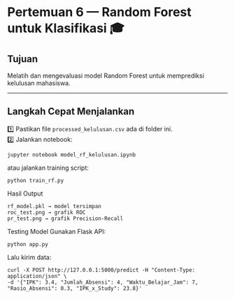 # Pertemuan 6 — Random Forest untuk Klasifikasi 🎓

## Tujuan
Melatih dan mengevaluasi model Random Forest untuk memprediksi kelulusan mahasiswa.

---

## Langkah Cepat Menjalankan
1️⃣ Pastikan file `processed_kelulusan.csv` ada di folder ini.  
2️⃣ Jalankan notebook:
```
jupyter notebook model_rf_kelulusan.ipynb
```
atau jalankan training script:
```
python train_rf.py
```
Hasil Output
```
rf_model.pkl → model tersimpan
roc_test.png → grafik ROC
pr_test.png → grafik Precision-Recall
```
Testing Model
Gunakan Flask API:
```
python app.py
```
Lalu kirim data:
```
curl -X POST http://127.0.0.1:5000/predict -H "Content-Type: application/json" \
-d '{"IPK": 3.4, "Jumlah_Absensi": 4, "Waktu_Belajar_Jam": 7, "Rasio_Absensi": 0.3, "IPK_x_Study": 23.8}'
```

